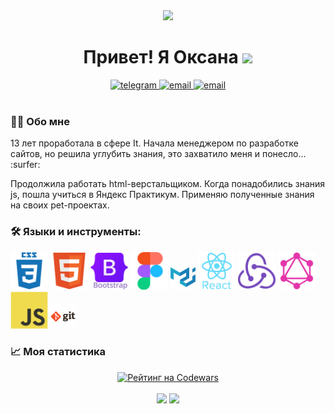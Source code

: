 <div id="header" align="center">
  <img src="https://media.giphy.com/media/cst5AXzPxRLyIwMNsV/giphy.gif" width="100"/>
</div>

<div align="center">
   <h1>Привет! Я Оксана <img src="https://media.giphy.com/media/hvRJCLFzcasrR4ia7z/giphy.gif" width="25px"> </h1>
</div>

<div id="contact"  align="center">
  <a href="http://t.me/bel4ena">
    <img src="https://img.shields.io/badge/telegram-blue?style=for-the-badge&logo=telegram&logoColor=white" alt="telegram"/>
  </a>
  <a href="mailto:oxidjini@ya.ru">
    <img src="https://img.shields.io/badge/E--mail-red?style=for-the-badge&logo=gmail&logoColor=white" alt="email"/>
  </a>
  <a href="mailto:https://wa.me/79055329677?text=%D0%9F%D1%80%D0%B8%D0%B2%D0%B5%D1%82!%20%F0%9F%91%8B">
    <img src="https://img.shields.io/badge/WhatsApp-green?style=for-the-badge&logo=whatsapp&logoColor=white" alt="email"/>
  </a>
  
 
</div>
<div id="counter" align="center">
  <img src="https://komarev.com/ghpvc/?username=bel4enka&style=flat-square&color=blue" alt=""/>
</div>



### :woman_technologist: Обо мне
<p>13 лет проработала в сфере It. Начала менеджером по разработке сайтов, но решила углубить знания, это захватило меня и понесло... :surfer:</p>
<p>Продолжила работать html-верстальщиком. Когда понадобились знания js, пошла учиться в Яндекс Практикум. Применяю полученные знания на своих pet-проектах.</p>

### :hammer_and_wrench: Языки и инструменты:


<div>
  <img src="https://github.com/devicons/devicon/blob/master/icons/css3/css3-plain-wordmark.svg"  title="CSS3" alt="CSS" width="60" height="60"/>
  <img src="https://github.com/devicons/devicon/blob/master/icons/html5/html5-original.svg" title="HTML5" alt="HTML" width="60" height="60"/>
  <img src="https://github.com/devicons/devicon/blob/master/icons/bootstrap/bootstrap-original-wordmark.svg" title="bootstrap" alt="bootstrap" width="60" height="60"/>
  <img src="https://github.com/devicons/devicon/blob/master/icons/figma/figma-original.svg" title="figma" alt="figma" width="60" height="60"/>
  <img src="https://github.com/devicons/devicon/blob/master/icons/materialui/materialui-original.svg" title="Material UI" alt="Material UI" width="40" height="40"/>
  <img src="https://github.com/devicons/devicon/blob/master/icons/react/react-original-wordmark.svg" title="React" alt="React" width="60" height="60"/>
  <img src="https://github.com/devicons/devicon/blob/master/icons/redux/redux-original.svg" title="Redux" alt="Redux " width="60" height="60"/>
  <img src="https://github.com/devicons/devicon/blob/master/icons/graphql/graphql-plain.svg" title="graphql" alt="graphql " width="60" height="60"/>
  <img src="https://github.com/devicons/devicon/blob/master/icons/javascript/javascript-original.svg" title="JavaScript" alt="JavaScript" width="60" height="60"/>
  <img src="https://github.com/devicons/devicon/blob/master/icons/git/git-original-wordmark.svg" title="Git" alt="Git" width="40" height="40"/>
</div>

### :chart_with_upwards_trend: Моя статистика

<div align="center">
  
[![Рейтинг на Codewars](https://www.codewars.com/users/bel4enka/badges/large)](https://www.codewars.com/users/bel4enka "Мой профиль на Codewars")
<br><br>
[<img src="https://github-readme-stats.vercel.app/api?username=bel4enka&hide=contribs&show_icons=true&border_color=c2cad0&count_private=true" height="140">](#) [<img src="https://github-readme-stats.vercel.app/api/top-langs/?username=bel4enka&layout=compact&border_color=d0d7de" height="140">](#)
</div>
